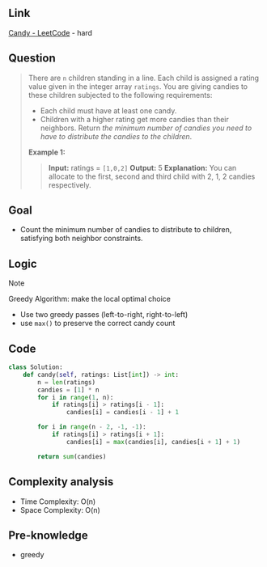 ## Link
[Candy - LeetCode](https://leetcode.com/problems/candy/description/) - hard
## Question
> There are `n` children standing in a line. Each child is assigned a rating value given in the integer array `ratings`.
> You are giving candies to these children subjected to the following requirements:
> 	- Each child must have at least one candy.
> 	- Children with a higher rating get more candies than their neighbors.
> Return _the minimum number of candies you need to have to distribute the candies to the children_.
> 
> **Example 1:**
>> **Input:** ratings = `[1,0,2]`
>> **Output:** 5
>> **Explanation:** You can allocate to the first, second and third child with 2, 1, 2 candies respectively.
## Goal
- Count the minimum number of candies to distribute to children, satisfying both neighbor constraints.
## Logic
> [!note]
> Greedy Algorithm: make the local optimal choice
> - Use two greedy passes (left-to-right, right-to-left)
> - use `max()` to preserve the correct candy count

## Code
```python
class Solution:
    def candy(self, ratings: List[int]) -> int:
        n = len(ratings)
        candies = [1] * n
        for i in range(1, n):
            if ratings[i] > ratings[i - 1]:
                candies[i] = candies[i - 1] + 1

        for i in range(n - 2, -1, -1):
            if ratings[i] > ratings[i + 1]:
                candies[i] = max(candies[i], candies[i + 1] + 1)

        return sum(candies)
```

## Complexity analysis
- Time Complexity: O(n)
- Space Complexity: O(n) 
## Pre-knowledge
- greedy
